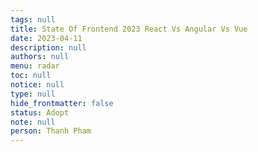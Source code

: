 ```yaml
---
tags: null
title: State Of Frontend 2023 React Vs Angular Vs Vue
date: 2023-04-11
description: null
authors: null
menu: radar
toc: null
notice: null
type: null
hide_frontmatter: false
status: Adopt
note: null
person: Thanh Pham
---
```


